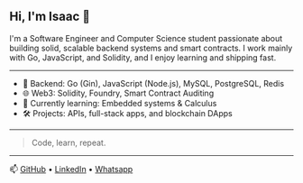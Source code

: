 ## Hi, I'm Isaac 👋

I'm a Software Engineer and Computer Science student passionate about building solid, scalable backend systems and smart contracts. I work mainly with Go, JavaScript, and Solidity, and I enjoy learning and shipping fast.

---

- 🔧 Backend: Go (Gin), JavaScript (Node.js), MySQL, PostgreSQL, Redis  
- 🌐 Web3: Solidity, Foundry, Smart Contract Auditing  
- 📍 Currently learning: Embedded systems & Calculus  
- 🛠️ Projects: APIs, full-stack apps, and blockchain DApps  

---

> Code, learn, repeat.
> 
---

📫 [GitHub](https://github.com/ayo-69) • [LinkedIn](https://www.linkedin.com/in/isaac-hayab-3b65492a7) • [Whatsapp](https://wa.me/2348028641942)
